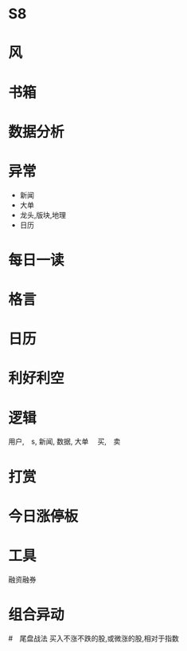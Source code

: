 # S8
# 风
# 书箱
# 数据分析
# 异常
* 新闻
* 大单　
* 龙头,版块,地理
* 日历

# 每日一读

# 格言

# 日历

# 利好利空

# 逻辑
用户,　s,  新闻, 数据, 大单　
买,　卖

# 打赏

# 今日涨停板

# 工具
融资融券

# 组合异动
#　尾盘战法
买入不涨不跌的股,或微涨的股,相对于指数

